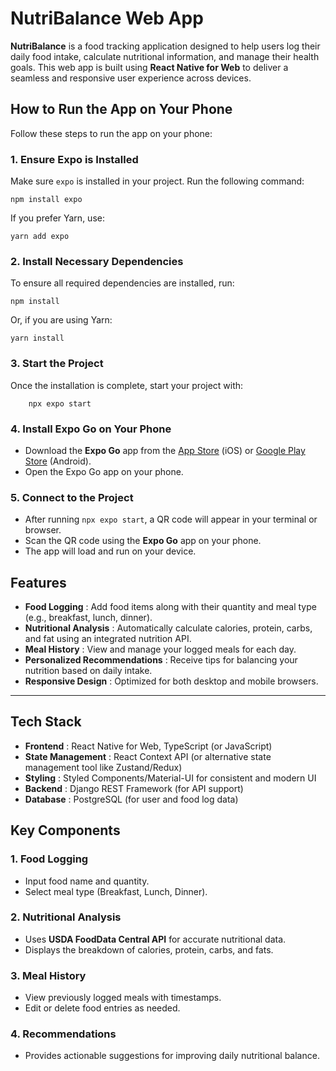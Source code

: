 # **NutriBalance Web App**

**NutriBalance** is a food tracking application designed to help users log their daily food intake, calculate nutritional information, and manage their health goals. This web app is built using **React Native for Web** to deliver a seamless and responsive user experience across devices.

## How to Run the App on Your Phone

Follow these steps to run the app on your phone:

### 1. Ensure Expo is Installed

Make sure `expo` is installed in your project. Run the following command:

```
npm install expo
```

If you prefer Yarn, use:

```
yarn add expo
```

### 2. Install Necessary Dependencies

To ensure all required dependencies are installed, run:

```
npm install
```

Or, if you are using Yarn:

```
yarn install
```

### 3. Start the Project

Once the installation is complete, start your project with:

```
	npx expo start
```

### 4. Install Expo Go on Your Phone

- Download the **Expo Go** app from the [App Store](https://apps.apple.com/) (iOS) or [Google Play Store](https://play.google.com/) (Android).
- Open the Expo Go app on your phone.

### 5. Connect to the Project

- After running `npx expo start`, a QR code will appear in your terminal or browser.
- Scan the QR code using the **Expo Go** app on your phone.
- The app will load and run on your device.

## **Features**

- **Food Logging** : Add food items along with their quantity and meal type (e.g., breakfast, lunch, dinner).
- **Nutritional Analysis** : Automatically calculate calories, protein, carbs, and fat using an integrated nutrition API.
- **Meal History** : View and manage your logged meals for each day.
- **Personalized Recommendations** : Receive tips for balancing your nutrition based on daily intake.
- **Responsive Design** : Optimized for both desktop and mobile browsers.

---

## **Tech Stack**

- **Frontend** : React Native for Web, TypeScript (or JavaScript)
- **State Management** : React Context API (or alternative state management tool like Zustand/Redux)
- **Styling** : Styled Components/Material-UI for consistent and modern UI
- **Backend** : Django REST Framework (for API support)
- **Database** : PostgreSQL (for user and food log data)

## **Key Components**

### **1. Food Logging**

- Input food name and quantity.
- Select meal type (Breakfast, Lunch, Dinner).

### **2. Nutritional Analysis**

- Uses **USDA FoodData Central API** for accurate nutritional data.
- Displays the breakdown of calories, protein, carbs, and fats.

### **3. Meal History**

- View previously logged meals with timestamps.
- Edit or delete food entries as needed.

### **4. Recommendations**

- Provides actionable suggestions for improving daily nutritional balance.

